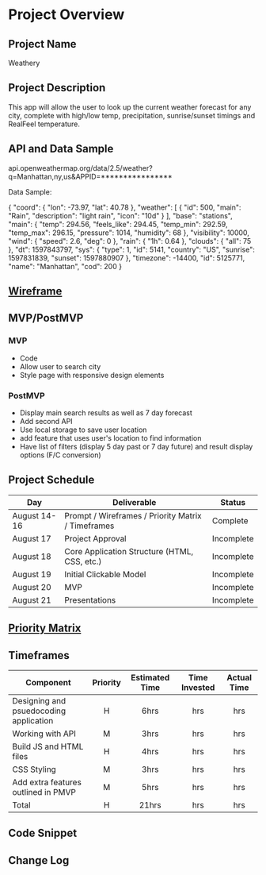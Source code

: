 # Project Overview

## Project Name

Weathery

## Project Description

This app will allow the user to look up the current weather forecast for any city, complete with high/low temp, precipitation, sunrise/sunset timings and RealFeel temperature.

## API and Data Sample

api.openweathermap.org/data/2.5/weather?q=Manhattan,ny,us&APPID=****************

Data Sample:

{
    "coord": {
        "lon": -73.97,
        "lat": 40.78
    },
    "weather": [
        {
            "id": 500,
            "main": "Rain",
            "description": "light rain",
            "icon": "10d"
        }
    ],
    "base": "stations",
    "main": {
        "temp": 294.56,
        "feels_like": 294.45,
        "temp_min": 292.59,
        "temp_max": 296.15,
        "pressure": 1014,
        "humidity": 68
    },
    "visibility": 10000,
    "wind": {
        "speed": 2.6,
        "deg": 0
    },
    "rain": {
        "1h": 0.64
    },
    "clouds": {
        "all": 75
    },
    "dt": 1597843797,
    "sys": {
        "type": 1,
        "id": 5141,
        "country": "US",
        "sunrise": 1597831839,
        "sunset": 1597880907
    },
    "timezone": -14400,
    "id": 5125771,
    "name": "Manhattan",
    "cod": 200
}

## [Wireframe](../master/Weathery%20Wireframe.pdf)

## MVP/PostMVP  

### MVP 

- Code 
- Allow user to search city
- Style page with responsive design elements

### PostMVP  

- Display main search results as well as 7 day forecast
- Add second API
- Use local storage to save user location
- add feature that uses user's location to find information
- Have list of filters (display 5 day past or 7 day future) and result display options (F/C conversion)

## Project Schedule

|  Day | Deliverable | Status
|---|---| ---|
|August 14-16| Prompt / Wireframes / Priority Matrix / Timeframes | Complete
|August 17| Project Approval | Incomplete
|August 18| Core Application Structure (HTML, CSS, etc.) | Incomplete
|August 19| Initial Clickable Model  | Incomplete
|August 20| MVP | Incomplete
|August 21| Presentations | Incomplete

## [Priority Matrix](../master/Priority%20Matrix.pdf)

## Timeframes

| Component | Priority | Estimated Time | Time Invested | Actual Time |
| --- | :---: |  :---: | :---: | :---: |
| Designing and psuedocoding application | H | 6hrs| hrs | hrs |
| Working with API | M | 3hrs| hrs | hrs |
| Build JS and HTML files | H | 4hrs | hrs | hrs
| CSS Styling | M | 3hrs | hrs | hrs |
| Add extra features outlined in PMVP | M | 5hrs | hrs | hrs |
| Total | H | 21hrs| hrs | hrs |

## Code Snippet



## Change Log
  
